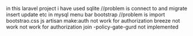 in this laravel project
i have used sqlite //problem is connect to and migrate insert update etc in  mysql
menu bar
bootstrap //problem is import bootstrao.css js
artisan make:auth not work for authorization
breeze not work  not work for authorization
join -policy-gate-gurd not implemented
